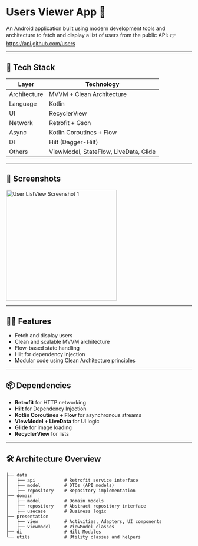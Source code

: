 # Users Viewer App 🚀

An Android application built using modern development tools and architecture to fetch and display a list of users from the public API:
👉 https://api.github.com/users

---

## 🧱 Tech Stack

| Layer        | Technology                                  |
|--------------|---------------------------------------------|
| Architecture | MVVM + Clean Architecture                   |
| Language     | Kotlin                                       |
| UI           | RecyclerView                                |
| Network      | Retrofit + Gson                             |
| Async        | Kotlin Coroutines + Flow                    |
| DI           | Hilt (Dagger-Hilt)                          |
| Others       | ViewModel, StateFlow, LiveData, Glide       |

---

## 📸 Screenshots

<p float="left">
  <img src="assets/images/image1.png" alt="User ListView Screenshot 1" width="300" />
</p>

---

## 🧑‍💻 Features

- Fetch and display users
- Clean and scalable MVVM architecture
- Flow-based state handling
- Hilt for dependency injection
- Modular code using Clean Architecture principles

---

## 📦 Dependencies

- **Retrofit** for HTTP networking
- **Hilt** for Dependency Injection
- **Kotlin Coroutines + Flow** for asynchronous streams
- **ViewModel + LiveData** for UI logic
- **Glide** for image loading
- **RecyclerView** for lists

---

## 🛠️ Architecture Overview

```text
├── data
│   ├── api           # Retrofit service interface
│   ├── model         # DTOs (API models)
│   ├── repository    # Repository implementation
├── domain
│   ├── model         # Domain models
│   ├── repository    # Abstract repository interface
│   ├── usecase       # Business logic
├── presentation
│   ├── view          # Activities, Adapters, UI components
│   ├── viewmodel     # ViewModel classes
├── di                # Hilt Modules
└── utils             # Utility classes and helpers

